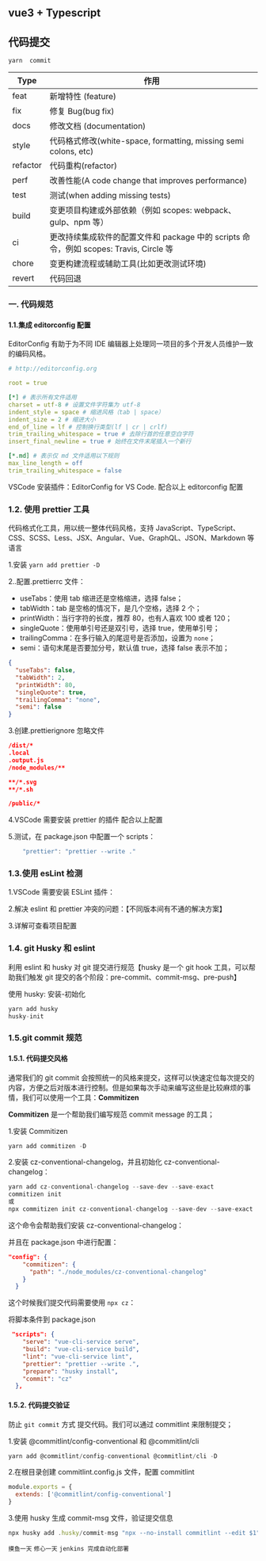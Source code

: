 ## vue3 + Typescript

## 代码提交

```
yarn  commit
```

| Type     | 作用                                                                                   |
| -------- | -------------------------------------------------------------------------------------- |
| feat     | 新增特性 (feature)                                                                     |
| fix      | 修复 Bug(bug fix)                                                                      |
| docs     | 修改文档 (documentation)                                                               |
| style    | 代码格式修改(white-space, formatting, missing semi colons, etc)                        |
| refactor | 代码重构(refactor)                                                                     |
| perf     | 改善性能(A code change that improves performance)                                      |
| test     | 测试(when adding missing tests)                                                        |
| build    | 变更项目构建或外部依赖（例如 scopes: webpack、gulp、npm 等）                           |
| ci       | 更改持续集成软件的配置文件和 package 中的 scripts 命令，例如 scopes: Travis, Circle 等 |
| chore    | 变更构建流程或辅助工具(比如更改测试环境)                                               |
| revert   | 代码回退                                                                               |

### 一. 代码规范

#### 1.1.集成 editorconfig 配置

EditorConfig 有助于为不同 IDE 编辑器上处理同一项目的多个开发人员维护一致的编码风格。

```yaml
# http://editorconfig.org

root = true

[*] # 表示所有文件适用
charset = utf-8 # 设置文件字符集为 utf-8
indent_style = space # 缩进风格（tab | space）
indent_size = 2 # 缩进大小
end_of_line = lf # 控制换行类型(lf | cr | crlf)
trim_trailing_whitespace = true # 去除行首的任意空白字符
insert_final_newline = true # 始终在文件末尾插入一个新行

[*.md] # 表示仅 md 文件适用以下规则
max_line_length = off
trim_trailing_whitespace = false
```

VSCode 安装插件：EditorConfig for VS Code. 配合以上 editorconfig 配置

### 1.2. 使用 prettier 工具

代码格式化工具，用以统一整体代码风格，支持 JavaScript、TypeScript、CSS、SCSS、Less、JSX、Angular、Vue、GraphQL、JSON、Markdown 等语言

1.安装 `yarn add prettier -D`

2..配置.prettierrc 文件：

- useTabs：使用 tab 缩进还是空格缩进，选择 false；
- tabWidth：tab 是空格的情况下，是几个空格，选择 2 个；
- printWidth：当行字符的长度，推荐 80，也有人喜欢 100 或者 120；
- singleQuote：使用单引号还是双引号，选择 true，使用单引号；
- trailingComma：在多行输入的尾逗号是否添加，设置为 `none`；
- semi：语句末尾是否要加分号，默认值 true，选择 false 表示不加；

```json
{
  "useTabs": false,
  "tabWidth": 2,
  "printWidth": 80,
  "singleQuote": true,
  "trailingComma": "none",
  "semi": false
}
```

3.创建.prettierignore 忽略文件

```json
/dist/*
.local
.output.js
/node_modules/**

**/*.svg
**/*.sh

/public/*
```

4.VSCode 需要安装 prettier 的插件 配合以上配置

5.测试，在 package.json 中配置一个 scripts：

```js
    "prettier": "prettier --write ."
```

### 1.3.使用 esLint 检测

1.VSCode 需要安装 ESLint 插件：

2.解决 eslint 和 prettier 冲突的问题：【不同版本间有不通的解决方案】

3.详解可查看项目配置

### 1.4. git Husky 和 eslint

利用 eslint 和 husky 对 git 提交进行规范【husky 是一个 git hook 工具，可以帮助我们触发 git 提交的各个阶段：pre-commit、commit-msg、pre-push】

使用 husky: 安装-初始化

```js
yarn add husky
husky-init
```

### 1.5.git commit 规范

#### 1.5.1. 代码提交风格

通常我们的 git commit 会按照统一的风格来提交，这样可以快速定位每次提交的内容，方便之后对版本进行控制。但是如果每次手动来编写这些是比较麻烦的事情，我们可以使用一个工具：**Commitizen**

**Commitizen** 是一个帮助我们编写规范 commit message 的工具；

1.安装 Commitizen

```js
yarn add commitizen -D
```

2.安装 cz-conventional-changelog，并且初始化 cz-conventional-changelog：

```js
yarn add cz-conventional-changelog --save-dev --save-exact
commitizen init
或
npx commitizen init cz-conventional-changelog --save-dev --save-exact
```

这个命令会帮助我们安装 cz-conventional-changelog：

并且在 package.json 中进行配置：

```json
"config": {
    "commitizen": {
      "path": "./node_modules/cz-conventional-changelog"
    }
  }
```

这个时候我们提交代码需要使用 `npx cz`：

将脚本条件到 package.json

```json
 "scripts": {
    "serve": "vue-cli-service serve",
    "build": "vue-cli-service build",
    "lint": "vue-cli-service lint",
    "prettier": "prettier --write .",
    "prepare": "husky install",
    "commit": "cz"
  },
```

#### 1.5.2. 代码提交验证

防止 `git commit` 方式 提交代码。我们可以通过 commitlint 来限制提交；

1.安装 @commitlint/config-conventional 和 @commitlint/cli

```js
yarn add @commitlint/config-conventional @commitlint/cli -D
```

2.在根目录创建 commitlint.config.js 文件，配置 commitlint

```js
module.exports = {
  extends: ['@commitlint/config-conventional']
}
```

3.使用 husky 生成 commit-msg 文件，验证提交信息

```js
npx husky add .husky/commit-msg "npx --no-install commitlint --edit $1"
```

`摸鱼一天`
`修心一天`
`jenkins 完成自动化部署`
